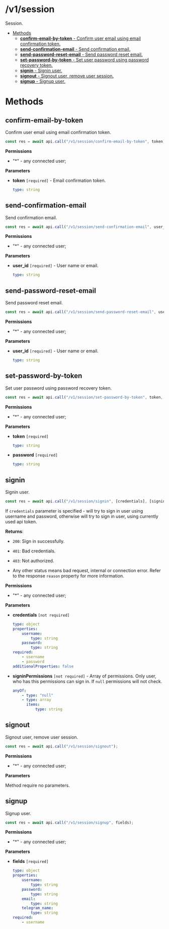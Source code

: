 # /v1/session

Session.

-   [Methods](#methods)
    -   [**confirm-email-by-token** - Confirm user email using email confirmation token.](#confirm-email-by-token)
    -   [**send-confirmation-email** - Send confirmation email.](#send-confirmation-email)
    -   [**send-password-reset-email** - Send password reset email.](#send-password-reset-email)
    -   [**set-password-by-token** - Set user password using password recovery token.](#set-password-by-token)
    -   [**signin** - Signin user.](#signin)
    -   [**signout** - Signout user, remove user session.](#signout)
    -   [**signup** - Signup user.](#signup)

<a id="methods"></a>

# Methods

<a id="confirm-email-by-token"></a>

## confirm-email-by-token

Confirm user email using email confirmation token.

```js
const res = await api.call("/v1/session/confirm-email-by-token", token);
```

**Permissions**

-   "\*" - any connected user;

**Parameters**

-   **token** `[required]` - Email confirmation token.

    ```yaml
    type: string
    ```

<a id="send-confirmation-email"></a>

## send-confirmation-email

Send confirmation email.

```js
const res = await api.call("/v1/session/send-confirmation-email", user_id);
```

**Permissions**

-   "\*" - any connected user;

**Parameters**

-   **user_id** `[required]` - User name or email.

    ```yaml
    type: string
    ```

<a id="send-password-reset-email"></a>

## send-password-reset-email

Send password reset email.

```js
const res = await api.call("/v1/session/send-password-reset-email", user_id);
```

**Permissions**

-   "\*" - any connected user;

**Parameters**

-   **user_id** `[required]` - User name or email.

    ```yaml
    type: string
    ```

<a id="set-password-by-token"></a>

## set-password-by-token

Set user password using password recovery token.

```js
const res = await api.call("/v1/session/set-password-by-token", token, password);
```

**Permissions**

-   "\*" - any connected user;

**Parameters**

-   **token** `[required]`

    ```yaml
    type: string
    ```

-   **password** `[required]`

    ```yaml
    type: string
    ```

<a id="signin"></a>

## signin

Signin user.

```js
const res = await api.call("/v1/session/signin", [credentials], [signinPermissions]);
```

If `credentials` parameter is specified - will try to sign in user using username and password, otherwise will try to sign in user, using currently used api token.

**Returns**:

-   `200`: Sign in successfully.

-   `401`: Bad credentials.

-   `403`: Not authorized.

-   Any other status means bad request, internal or connection error. Refer to the response `reason` property for more information.

**Permissions**

-   "\*" - any connected user;

**Parameters**

-   **credentials** `[not required]`

    ```yaml
    type: object
    properties:
        username:
            type: string
        password:
            type: string
    required:
        - username
        - password
    additionalProperties: false
    ```

-   **signinPermissions** `[not required]` - Array of permissions. Only user, who has this permissions can sign in. If `null` permissions will not check.

    ```yaml
    anyOf:
        - type: "null"
        - type: array
          items:
              type: string
    ```

<a id="signout"></a>

## signout

Signout user, remove user session.

```js
const res = await api.call("/v1/session/signout");
```

**Permissions**

-   "\*" - any connected user;

**Parameters**

Method require no parameters.

<a id="signup"></a>

## signup

Signup user.

```js
const res = await api.call("/v1/session/signup", fields);
```

**Permissions**

-   "\*" - any connected user;

**Parameters**

-   **fields** `[required]`

    ```yaml
    type: object
    properties:
        username:
            type: string
        password:
            type: string
        email:
            type: string
        telegram_name:
            type: string
    required:
        - username
    ```

